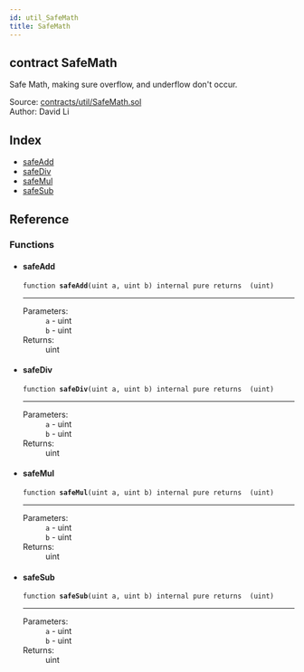 ```yaml
---
id: util_SafeMath
title: SafeMath
---
```


<div class="contract-doc"><div class="contract"><h2 class="contract-header"><span class="contract-kind">contract</span> SafeMath</h2><p class="description">Safe Math, making sure overflow, and underflow don&#x27;t occur.</p><div class="source">Source: <a href="https://github.com/FriendlyUser/solidity-smart-contracts//blob/v0.2.0/contracts/util/SafeMath.sol" target="_blank">contracts/util/SafeMath.sol</a></div><div class="author">Author: David  Li</div></div><div class="index"><h2>Index</h2><ul><li><a href="util_SafeMath.html#safeAdd">safeAdd</a></li><li><a href="util_SafeMath.html#safeDiv">safeDiv</a></li><li><a href="util_SafeMath.html#safeMul">safeMul</a></li><li><a href="util_SafeMath.html#safeSub">safeSub</a></li></ul></div><div class="reference"><h2>Reference</h2><div class="functions"><h3>Functions</h3><ul><li><div class="item function"><span id="safeAdd" class="anchor-marker"></span><h4 class="name">safeAdd</h4><div class="body"><code class="signature">function <strong>safeAdd</strong><span>(uint a, uint b) </span><span>internal </span><span>pure </span><span>returns  (uint) </span></code><hr/><dl><dt><span class="label-parameters">Parameters:</span></dt><dd><div><code>a</code> - uint</div><div><code>b</code> - uint</div></dd><dt><span class="label-return">Returns:</span></dt><dd>uint</dd></dl></div></div></li><li><div class="item function"><span id="safeDiv" class="anchor-marker"></span><h4 class="name">safeDiv</h4><div class="body"><code class="signature">function <strong>safeDiv</strong><span>(uint a, uint b) </span><span>internal </span><span>pure </span><span>returns  (uint) </span></code><hr/><dl><dt><span class="label-parameters">Parameters:</span></dt><dd><div><code>a</code> - uint</div><div><code>b</code> - uint</div></dd><dt><span class="label-return">Returns:</span></dt><dd>uint</dd></dl></div></div></li><li><div class="item function"><span id="safeMul" class="anchor-marker"></span><h4 class="name">safeMul</h4><div class="body"><code class="signature">function <strong>safeMul</strong><span>(uint a, uint b) </span><span>internal </span><span>pure </span><span>returns  (uint) </span></code><hr/><dl><dt><span class="label-parameters">Parameters:</span></dt><dd><div><code>a</code> - uint</div><div><code>b</code> - uint</div></dd><dt><span class="label-return">Returns:</span></dt><dd>uint</dd></dl></div></div></li><li><div class="item function"><span id="safeSub" class="anchor-marker"></span><h4 class="name">safeSub</h4><div class="body"><code class="signature">function <strong>safeSub</strong><span>(uint a, uint b) </span><span>internal </span><span>pure </span><span>returns  (uint) </span></code><hr/><dl><dt><span class="label-parameters">Parameters:</span></dt><dd><div><code>a</code> - uint</div><div><code>b</code> - uint</div></dd><dt><span class="label-return">Returns:</span></dt><dd>uint</dd></dl></div></div></li></ul></div></div></div>
